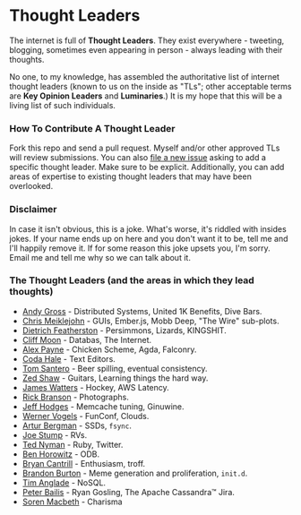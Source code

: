 # Thought Leaders

The internet is full of **Thought Leaders**. They exist everywhere - tweeting, blogging, sometimes even appearing in person - always leading with their thoughts. 

No one, to my knowledge, has assembled the authoritative list of internet thought leaders (known to us on the inside as "TLs"; other acceptable terms are **Key Opinion Leaders** and **Luminaries**.) It is my hope that this will be a living list of such individuals. 

### How To Contribute A Thought Leader

Fork this repo and send a pull request. Myself and/or other approved TLs will review submissions. You can also [file a new issue](https://github.com/PharkMillups/thought-leaders/issues/new) asking to add a specific thought leader. Make sure to be explicit. Additionally, you can add areas of expertise to existing thought leaders that may have been overlooked. 

### Disclaimer

In case it isn't obvious, this is a joke. What's worse, it's riddled with insides jokes. If your name ends up on here and you don't want it to be, tell me and I'll happily remove it. If for some reason this joke upsets you, I'm sorry. Email me and tell me why so we can talk about it. 

### The Thought Leaders (and the areas in which they lead thoughts)

* [Andy Gross](https://twitter.com/argv0) - Distributed Systems, United 1K Benefits, Dive Bars. 
* [Chris Meiklejohn](https://twitter.com/cmeik) - GUIs, Ember.js, Mobb Deep, "The Wire" sub-plots.
* [Dietrich Featherston](https://twitter.com/d2fn) - Persimmons, Lizards, KINGSHIT.
* [Cliff Moon](https://twitter.com/moonpolysoft) - Databas, The Internet. 
* [Alex Payne](https://twitter.com/al3x) - Chicken Scheme, Agda, Falconry. 
* [Coda Hale](https://twitter.com/coda) - Text Editors. 
* [Tom Santero](https://twitter.com/tsantero) - Beer spilling, eventual consistency. 
* [Zed Shaw](https://twitter.com/zedshaw) - Guitars, Learning things the hard way. 
* [James Watters](https://twitter.com/wattersjames) - Hockey, AWS Latency. 
* [Rick Branson](https://twitter.com/rbranson) - Photographs.  
* [Jeff Hodges](https://twitter.com/jmhodges) - Memcache tuning, Ginuwine.  
* [Werner Vogels](https://twitter.com/) - FunConf, Clouds.  
* [Artur Bergman](https://twitter.com/crucially) - SSDs, `fsync`. 
* [Joe Stump](https://twitter.com/joestump) - RVs. 
* [Ted Nyman](https://twitter.com/tnm) - Ruby, Twitter. 
* [Ben Horowitz](http://bhorowitz.com/) - ODB. 
* [Bryan Cantrill](twitter.com/bcantrill) - Enthusiasm, troff. 
* [Brandon Burton](https://twitter.com/solarce) - Meme generation and proliferation, `init.d`.  
* [Tim Anglade](https://twitter.com/timanglade) - NoSQL. 
* [Peter Bailis](https://twitter.com/pbailis) - Ryan Gosling, The Apache Cassandra™ Jira.
* [Soren Macbeth](https://twitter.com/sorenmacbeth) - Charisma
